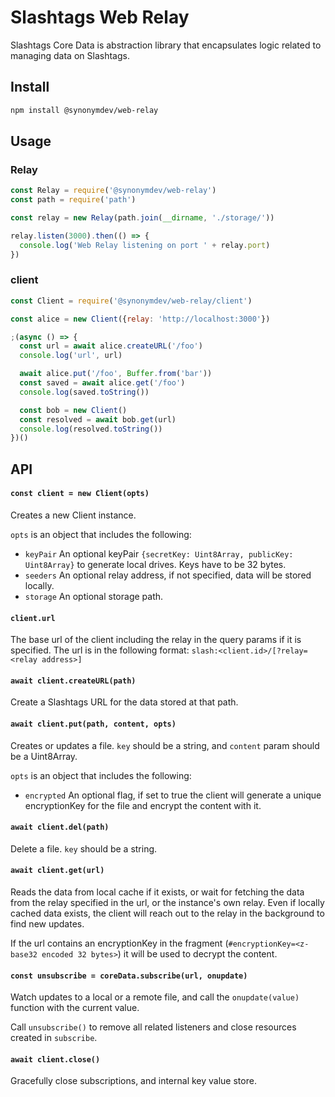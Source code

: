 # Slashtags Web Relay

Slashtags Core Data is abstraction library that encapsulates logic related to managing data on Slashtags.

## Install

```bash
npm install @synonymdev/web-relay
```

## Usage

### Relay

```js
const Relay = require('@synonymdev/web-relay')
const path = require('path')

const relay = new Relay(path.join(__dirname, './storage/'))

relay.listen(3000).then(() => {
  console.log('Web Relay listening on port ' + relay.port)
})
```

### client 

```js
const Client = require('@synonymdev/web-relay/client')

const alice = new Client({relay: 'http://localhost:3000'})

;(async () => {
  const url = await alice.createURL('/foo')
  console.log('url', url)

  await alice.put('/foo', Buffer.from('bar'))
  const saved = await alice.get('/foo')
  console.log(saved.toString())

  const bob = new Client()
  const resolved = await bob.get(url)
  console.log(resolved.toString())
})()
```

## API

#### `const client = new Client(opts)`

Creates a new Client instance.

`opts` is an object that includes the following:

- `keyPair` An optional keyPair `{secretKey: Uint8Array, publicKey: Uint8Array}` to generate local drives. Keys have to be 32 bytes.
- `seeders` An optional relay address, if not specified, data will be stored locally.
- `storage` An optional storage path.


#### `client.url`

The base url of the client including the relay in the query params if it is specified. The url is in the following format: `slash:<client.id>/[?relay=<relay address>]`

#### `await client.createURL(path)`

Create a Slashtags URL for the data stored at that path.

#### `await client.put(path, content, opts)`

Creates or updates a file. `key` should be a string, and `content` param should be a Uint8Array.

`opts` is an object that includes the following:

- `encrypted` An optional flag, if set to true the client will generate a unique encryptionKey for the file and encrypt the content with it.

#### `await client.del(path)`

Delete a file. `key` should be a string.

#### `await client.get(url)`

Reads the data from local cache if it exists, or wait for fetching the data from the relay specified in the url, or the instance's own relay.
Even if locally cached data exists, the client will reach out to the relay in the background to find new updates.

If the url contains an encryptionKey in the fragment (`#encryptionKey=<z-base32 encoded 32 bytes>`) it will be used to decrypt the content.

#### `const unsubscribe = coreData.subscribe(url, onupdate)`

Watch updates to a local or a remote file, and call the `onupdate(value)` function with the current value.

Call `unsubscribe()` to remove all related listeners and close resources created in `subscribe`.

#### `await client.close()`

Gracefully close subscriptions, and internal key value store.
